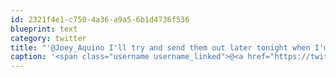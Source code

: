```yaml
---
id: 2321f4e1-c750-4a36-a9a5-6b1d4736f536
blueprint: text
category: twitter
title: "'@Joey_Aquino I'll try and send them out later tonight when I'm back home"
caption: '<span class="username username_linked">@<a href="https://twitter.com/Joey_Aquino" title="Joey Aquino">Joey_Aquino</a></span> I''ll try and send them out later tonight when I''m back home'
---
```

